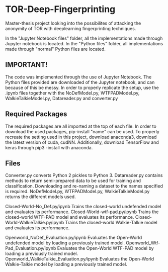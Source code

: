 # TOR-Deep-Fingerprinting
Master-thesis project looking into the possibilites of attacking the anonymity of TOR with deeplearning fingerprinting techniques.

In the "Jupyter Notebook files" folder, all the implementations made through Jupyter notebook is located.
In the "Python files" folder, all implementations made through "normal" Python files are located.

## IMPORTANT!
The code was implemented through the use of Jupyter Notebook. The Python files provided are downloaded of the Jupyter notebook, and can because of this be messy. In order to properly replicate the setup, use the .ipynb files together with the NoDefModel.py, WTFPADModel.py, WalkieTalkieModel.py, Datareader.py and converter.py

## Required Packages
The required packages are all imported at the top of each file. In order to download the used packages, pip-install "name" can be used. To properly recreate the setting used in this project, download anaconda3, download the latest version of cuda, cudNN. Additionally, download TensorFlow and keras through pip3 -install with anaconda.

## Files
Converter.py converts Python 2 pickles to Python 3.
Datareader.py contains methods to return semi-prepared data to be used for training and classification. Downloading and re-naming a dataset to the names specified is required.
NoDefModel.py, WTFPADModel.py, WalkieTalkieModel.py returns the different models used. 

Closed-World-No_Def.py/ipynb                 Trains the closed-world undefended model and evaluates its performance.
Closed-World-wtf-pad.py/ipynb                Trains the closed-world WTF-PAD model and evaluates its performance.
Closed-World-WalkieTalkie.py/ipynb           Trains the closed-world Walkie-Talkie model and evaluates its performance.

Openworld_NoDef_Evaluation.py/ipynb          Evaluates the Open-World undefended model by loading a previously trained model.
Openworld_Wtf-Pad_Evaluation.py/ipynb        Evaluates the Open-World WTF-PAD model by loading a previously trained model.
Openworld_WalkieTalkie_Evaluation.py/ipynb   Evaluates the Open-World Walkie-Talkie model by loading a previously trained model.


